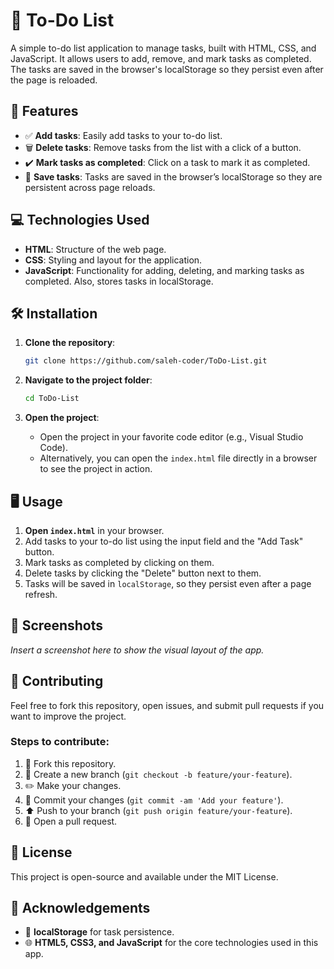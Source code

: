 # 📝 To-Do List
A simple to-do list application to manage tasks, built with HTML, CSS, and JavaScript. It allows users to add, remove, and mark tasks as completed. The tasks are saved in the browser's localStorage so they persist even after the page is reloaded.

## 🚀 Features
- ✅ **Add tasks**: Easily add tasks to your to-do list.
- 🗑️ **Delete tasks**: Remove tasks from the list with a click of a button.
- ✔️ **Mark tasks as completed**: Click on a task to mark it as completed.
- 💾 **Save tasks**: Tasks are saved in the browser’s localStorage so they are persistent across page reloads.

## 💻 Technologies Used
- **HTML**: Structure of the web page.
- **CSS**: Styling and layout for the application.
- **JavaScript**: Functionality for adding, deleting, and marking tasks as completed. Also, stores tasks in localStorage.

## 🛠️ Installation
1. **Clone the repository**:
   ```bash
   git clone https://github.com/saleh-coder/ToDo-List.git
   ```

2. **Navigate to the project folder**:
   ```bash
   cd ToDo-List
   ```

3. **Open the project**:
   - Open the project in your favorite code editor (e.g., Visual Studio Code).
   - Alternatively, you can open the `index.html` file directly in a browser to see the project in action.

## 🖥️ Usage
1. **Open `index.html`** in your browser.
2. Add tasks to your to-do list using the input field and the "Add Task" button.
3. Mark tasks as completed by clicking on them.
4. Delete tasks by clicking the "Delete" button next to them.
5. Tasks will be saved in `localStorage`, so they persist even after a page refresh.

## 📸 Screenshots
*Insert a screenshot here to show the visual layout of the app.*

## 🤝 Contributing
Feel free to fork this repository, open issues, and submit pull requests if you want to improve the project.

### Steps to contribute:
1. 🍴 Fork this repository.
2. 🌿 Create a new branch (`git checkout -b feature/your-feature`).
3. ✏️ Make your changes.
4. 📝 Commit your changes (`git commit -am 'Add your feature'`).
5. ⬆️ Push to your branch (`git push origin feature/your-feature`).
6. 🔀 Open a pull request.

## 📜 License
This project is open-source and available under the MIT License.

## 🙏 Acknowledgements
- 💾 **localStorage** for task persistence.
- 🌐 **HTML5, CSS3, and JavaScript** for the core technologies used in this app.
```